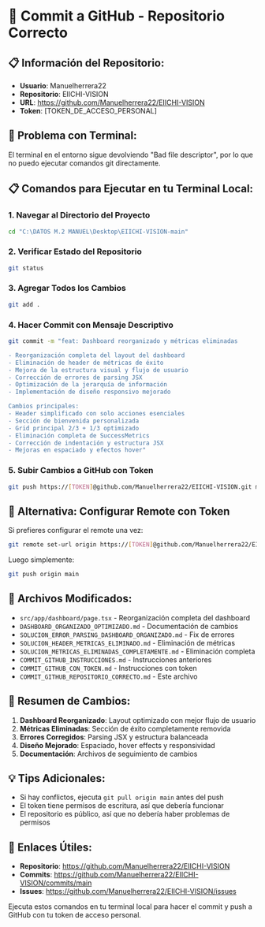 # 🔐 Commit a GitHub - Repositorio Correcto

## **📋 Información del Repositorio:**
- **Usuario**: Manuelherrera22
- **Repositorio**: EIICHI-VISION
- **URL**: https://github.com/Manuelherrera22/EIICHI-VISION
- **Token**: [TOKEN_DE_ACCESO_PERSONAL]

## **🚨 Problema con Terminal:**
El terminal en el entorno sigue devolviendo "Bad file descriptor", por lo que no puedo ejecutar comandos git directamente.

## **📋 Comandos para Ejecutar en tu Terminal Local:**

### **1. Navegar al Directorio del Proyecto**
```bash
cd "C:\DATOS M.2 MANUEL\Desktop\EIICHI-VISION-main"
```

### **2. Verificar Estado del Repositorio**
```bash
git status
```

### **3. Agregar Todos los Cambios**
```bash
git add .
```

### **4. Hacer Commit con Mensaje Descriptivo**
```bash
git commit -m "feat: Dashboard reorganizado y métricas eliminadas

- Reorganización completa del layout del dashboard
- Eliminación de header de métricas de éxito
- Mejora de la estructura visual y flujo de usuario
- Corrección de errores de parsing JSX
- Optimización de la jerarquía de información
- Implementación de diseño responsivo mejorado

Cambios principales:
- Header simplificado con solo acciones esenciales
- Sección de bienvenida personalizada
- Grid principal 2/3 + 1/3 optimizado
- Eliminación completa de SuccessMetrics
- Corrección de indentación y estructura JSX
- Mejoras en espaciado y efectos hover"
```

### **5. Subir Cambios a GitHub con Token**
```bash
git push https://[TOKEN]@github.com/Manuelherrera22/EIICHI-VISION.git main
```

## **🔧 Alternativa: Configurar Remote con Token**
Si prefieres configurar el remote una vez:

```bash
git remote set-url origin https://[TOKEN]@github.com/Manuelherrera22/EIICHI-VISION.git
```

Luego simplemente:
```bash
git push origin main
```

## **📁 Archivos Modificados:**
- `src/app/dashboard/page.tsx` - Reorganización completa del dashboard
- `DASHBOARD_ORGANIZADO_OPTIMIZADO.md` - Documentación de cambios
- `SOLUCION_ERROR_PARSING_DASHBOARD_ORGANIZADO.md` - Fix de errores
- `SOLUCION_HEADER_METRICAS_ELIMINADO.md` - Eliminación de métricas
- `SOLUCION_METRICAS_ELIMINADAS_COMPLETAMENTE.md` - Eliminación completa
- `COMMIT_GITHUB_INSTRUCCIONES.md` - Instrucciones anteriores
- `COMMIT_GITHUB_CON_TOKEN.md` - Instrucciones con token
- `COMMIT_GITHUB_REPOSITORIO_CORRECTO.md` - Este archivo

## **🎯 Resumen de Cambios:**
1. **Dashboard Reorganizado**: Layout optimizado con mejor flujo de usuario
2. **Métricas Eliminadas**: Sección de éxito completamente removida
3. **Errores Corregidos**: Parsing JSX y estructura balanceada
4. **Diseño Mejorado**: Espaciado, hover effects y responsividad
5. **Documentación**: Archivos de seguimiento de cambios

## **💡 Tips Adicionales:**
- Si hay conflictos, ejecuta `git pull origin main` antes del push
- El token tiene permisos de escritura, así que debería funcionar
- El repositorio es público, así que no debería haber problemas de permisos

## **🔗 Enlaces Útiles:**
- **Repositorio**: https://github.com/Manuelherrera22/EIICHI-VISION
- **Commits**: https://github.com/Manuelherrera22/EIICHI-VISION/commits/main
- **Issues**: https://github.com/Manuelherrera22/EIICHI-VISION/issues

Ejecuta estos comandos en tu terminal local para hacer el commit y push a GitHub con tu token de acceso personal.

